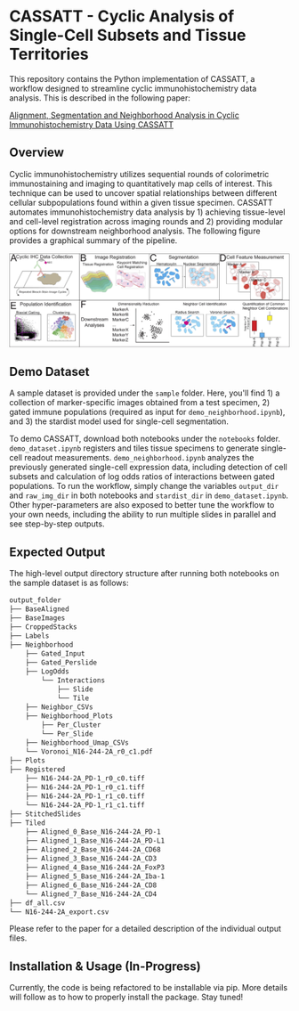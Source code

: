 # CASSATT - Cyclic Analysis of Single-Cell Subsets and Tissue Territories

This repository contains the Python implementation of CASSATT, a workflow designed to streamline cyclic immunohistochemistry data analysis. This is described in the following paper: 

[Alignment, Segmentation and Neighborhood Analysis in Cyclic Immunohistochemistry Data Using CASSATT](https://www.biorxiv.org/content/10.1101/2022.08.29.504975v1)

## Overview

Cyclic immunohistochemistry utilizes sequential rounds of colorimetric immunostaining and imaging to quantitatively map cells of interest. This technique can be used to uncover spatial relationships between different cellular subpopulations found within a given tissue specimen. CASSATT automates immunohistochemistry data analysis by 1) achieving tissue-level and cell-level registration across imaging rounds and 2) providing modular options for downstream neighborhood analysis. The following figure provides a graphical summary of the pipeline.

![pipeline_overview](figures/pipeline_overview.png)

## Demo Dataset

A sample dataset is provided under the `sample` folder. Here, you'll find 1) a collection of marker-specific images obtained from a test specimen, 2) gated immune populations (required as input for `demo_neighborhood.ipynb`), and 3) the stardist model used for single-cell segmentation. 

To demo CASSATT, download both notebooks under the `notebooks` folder. `demo_dataset.ipynb` registers and tiles tissue specimens to generate single-cell readout measurements. `demo_neighborhood.ipynb` analyzes the previously generated single-cell expression data, including detection of cell subsets and calculation of log odds ratios of interactions between gated populations. To run the workflow, simply change the variables `output_dir` and `raw_img_dir` in both notebooks and `stardist_dir` in `demo_dataset.ipynb`. Other hyper-parameters are also exposed to better tune the workflow to your own needs, including the ability to run multiple slides in parallel and see step-by-step outputs.

## Expected Output

The high-level output directory structure after running both notebooks on the sample dataset is as follows:

```
output_folder
├── BaseAligned
├── BaseImages
├── CroppedStacks
├── Labels
├── Neighborhood
    ├── Gated_Input
    ├── Gated_Perslide
    ├── LogOdds
        └── Interactions
            ├── Slide
            └── Tile
    ├── Neighbor_CSVs
    ├── Neighborhood_Plots
        ├── Per_Cluster
        └── Per_Slide
    ├── Neighborhood_Umap_CSVs
    └── Voronoi_N16-244-2A_r0_c1.pdf
├── Plots
├── Registered
    ├── N16-244-2A_PD-1_r0_c0.tiff
    ├── N16-244-2A_PD-1_r0_c1.tiff
    ├── N16-244-2A_PD-1_r1_c0.tiff
    └── N16-244-2A_PD-1_r1_c1.tiff
├── StitchedSlides
├── Tiled
    ├── Aligned_0_Base_N16-244-2A_PD-1
    ├── Aligned_1_Base_N16-244-2A_PD-L1
    ├── Aligned_2_Base_N16-244-2A_CD68
    ├── Aligned_3_Base_N16-244-2A_CD3
    ├── Aligned_4_Base_N16-244-2A_FoxP3
    ├── Aligned_5_Base_N16-244-2A_Iba-1
    ├── Aligned_6_Base_N16-244-2A_CD8
    └── Aligned_7_Base_N16-244-2A_CD4
├── df_all.csv
└── N16-244-2A_export.csv
```
Please refer to the paper for a detailed description of the individual output files.

## Installation & Usage (In-Progress)

Currently, the code is being refactored to be installable via pip. More details will follow as to how to properly install the package. Stay tuned!
